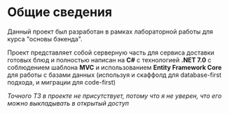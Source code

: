 # Общие сведения
Данный проект был разработан в рамках лабораторной работы для курса "основы бэкенда".  

Проект представляет собой серверную часть для сервиса доставки готовых блюд и полностью написан на **C#** с технологией **.NET 7.0** с соблюдением шаблона **MVC** и использованием **Entity Framework Core** для работы с базами данных (используя и скаффолд для database-first подхода, и миграции для code-first)

*Точного ТЗ в проекте не присутствует, потому что я не уверен, что его можно выкладывать в открытый доступ*
